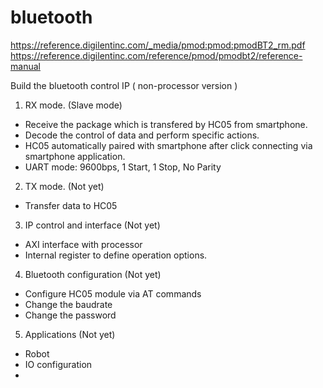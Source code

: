 # bluetooth
https://reference.digilentinc.com/_media/pmod:pmod:pmodBT2_rm.pdf 
https://reference.digilentinc.com/reference/pmod/pmodbt2/reference-manual

Build the bluetooth control IP ( non-processor version )
1. RX mode. (Slave mode)
 - Receive the package which is transfered by HC05 from smartphone. 
 - Decode the control of data and perform specific actions.
 - HC05 automatically paired with smartphone after click connecting via smartphone application.
 - UART mode: 9600bps, 1 Start, 1 Stop, No Parity

2. TX mode. (Not yet)
 - Transfer data to HC05
 
3. IP control and interface (Not yet)
 - AXI interface with processor
 - Internal register to define operation options.

4. Bluetooth configuration (Not yet)
 - Configure HC05 module via AT commands
 - Change the baudrate
 - Change the password

5. Applications (Not yet)
 - Robot
 - IO configuration
 - 
